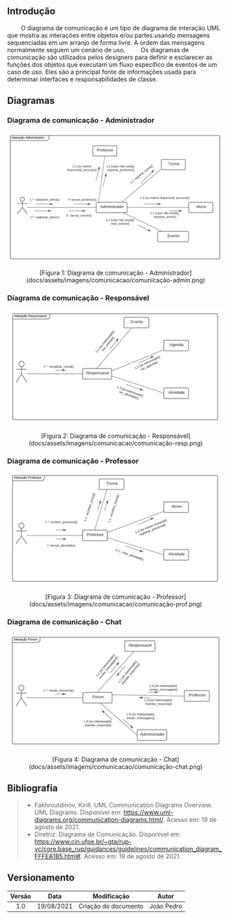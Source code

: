 ## Introdução

&emsp;&emsp;
O diagrama de comunicação é um tipo de diagrama de interação UML que mostra as interações entre objetos e/ou partes usando mensagens sequenciadas em um arranjo de forma livre. A ordem das mensagens normalmente seguem um cenário de uso. 
&emsp;&emsp;
Os diagramas de comunicação são utilizados pelos designers para definir e esclarecer as funções dos objetos que executam um fluxo específico de eventos de um caso de uso. Eles são a principal fonte de informações usada para determinar interfaces e responsabilidades de classe.


## Diagramas

### Diagrama de comunicação - Administrador

![Diagrama de comunicação - Admin](docs/assets/imagens/comunicacao/comunicação-admin.png)
<center>[Figura 1: Diagrama de comunicação - Administrador](docs/assets/imagens/comunicacao/comunicação-admin.png)</center>

### Diagrama de comunicação - Responsável

![Diagrama de comunicação - Responsável](docs/assets/imagens/comunicacao/comunicação-resp.png)
<center>[Figura 2: Diagrama de comunicação - Responsável](docs/assets/imagens/comunicacao/comunicação-resp.png)</center>


### Diagrama de comunicação - Professor

![Diagrama de comunicação - Professor](docs/assets/imagens/comunicacao/comunicação-prof.png)
<center>[Figura 3: Diagrama de comunicação - Professor](docs/assets/imagens/comunicacao/comunicação-prof.png)</center>


### Diagrama de comunicação - Chat

![Diagrama de comunicação - Chat](docs/assets/imagens/comunicacao/comunicação-chat.png)
<center>[Figura 4: Diagrama de comunicação - Chat](docs/assets/imagens/comunicacao/comunicação-chat.png)</center>



## Bibliografia

> - Fakhroutdinov, Kirill. UML Communication Diagrams Overview. UML Diagrams. Disponível em: <https://www.uml-diagrams.org/communication-diagrams.html/>. Acesso em: 19 de agosto de 2021.
> - Diretriz: Diagrama de Comunicação. Disponível em: <https://www.cin.ufpe.br/~gta/rup-vc/core.base_rup/guidances/guidelines/communication_diagram_FFFEA1B5.html#>. Acesso em: 19 de agosto de 2021.

## Versionamento
| Versão | Data | Modificação | Autor |
|:-:|--|--|--|
|1.0|19/08/2021| Criação do documento | João Pedro |